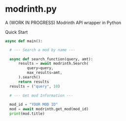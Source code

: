 # modrinth.py
A (WORK IN PROGRESS) Modrinth API wrapper in Python


Quick Start
```python
async def main():

  # --- Search a mod by name ---
  
  async def search_function(query, amt):
      results = await modrinth.Search(
          query=query,
          max_results=amt,
      ).search()
      return results
  results = ("query", 10)
  
  # --- Get mod Information ---
  
  mod_id = "YOUR MOD ID"
  mod = await modrinth.get_mod(mod_id)
  print(mod.title)
  ```
  
